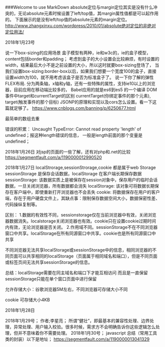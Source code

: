 ###Welcome to use MarkDown
absolute定位与margin定位其实是没有什么冲突的，无论absolute元素时候设置了left/top值，其margin属性值都是可以起作用的。
下面展示的是没有left/top值的absolute元素的margin定位。
http://www.zhangxinxu.com/wordpress/2010/01/absolute绝对定位的非绝对定位用法/

2018年1月23号

说一下box-sizing的应用场景
盒子模型有两种，ie和w3c的，ie的盒子模型，content包括border和padding；
考虑到盒子的大小设置会比较麻烦，有时设置的width，结果最后大小不是之前设置的大小，所以这时就要box-sizing登场了，
当我们设置box-sizing:border-box以后，如果我们想要一个宽度100的盒子，直接设置width为100，就不用考虑该盒子是否为标准盒子了。
说一下你了解的弹性FLEX布局.
分为两条轴，x轴和y轴，还有一些特殊的属性，支持ie10以上的浏览器，目前应用在移动端比较多的，
Babel应用的就是es6到es5 的一个编译
DOM事件中target和currentTarget的区别
currentTarget(你绑定事件的那个元素), target(触发事件的那个目标) 
JSONP的原理和实现以及cors怎么设置。看一下这篇就足够了。
https://www.cnblogs.com/banning/p/6250677.html

最简单的数组去重

<script type="text/javascript">
	var bb;
	var aa=[1,2,3,1,'a',1,'a']
	  bb=aa.filter(function(ele,index,array){
	  	console.log(ele,index,array)
    return index===array.indexOf(ele)
   })
	  console.log(bb)
</script>

错误的积累：
Uncaught TypeError: Cannot read property 'length' of undefined；报这种length错误的信息，
一般是length前面的那个变量是undefined；

2018年1月26日
对jsp的页面的一些了解，还有对php和.net的比较
https://segmentfault.com/a/1190000012990520

2018年1月27日
localStrorage,sessionStrorage,cookie 都是属于web Storage
sessionStorage 是保存会话数据，localStorage 在客户端长期保存数据
sessionStorage: 该数据实质上是被保存在session对象中，保存用户的临时会话数据，一旦关闭浏览器，所有数据都会消失
localStorage: 该对象可将数据长期保存在客户端中，即使重新打开浏览器也不会丢失
cookie: 将数据保存在用户的客户端，存在于用户硬盘文件上，其缺点事：限制保存数据空间大小，数据保密性差、代码操纵复制等。
 
区别：
1.数据的有效性不同，sessionstorage仅在当前浏览器中有效，关闭浏览器数据消失。localstorage关闭浏览器也有效。cookie只在设置cookie过期时间内有效，无论浏览器是否关闭。
2.作用域不同。sessionStorage不在不同浏览器窗口中共享。localStorage在所有同源窗口中共享。cookie也是所有同源窗口中共享
 
不同浏览器无法共享localStorage或sessionStorage中的信息，相同浏览器的不同页面可以共享相同的localStorage（页面属于相同域名和端口），但是不同页面或标签页间无法共享sessionStorage的信息。
 
总结：localStorage需要在同主域名和端口下才能互相访问 而且是一直保留
sessionStorage只能在单个窗口页面中进行保留
 
允许存储大小：谷歌浏览器5M左右，不同浏览器可存储大小不同
 
cookie 可存储大小4KB

2018年1月28日

<script type="text/javascript">
	 判断数组里面的最大值,并显示这个值的name;
	 var aa;
	 var arr=[{a:7},{b:2},{c:0},{d:5},{e:1}];
	 aa=arr.sort(function(item1,item2){
    return item2[Object.keys(item2)[0]]-item1[Object.keys(item1)[0]]
  })[0] 
  console.log(aa,32)
</script>


2018年1月29号；
作者;李星亮；
所谓“健壮”，即最基本的兼容性处理、边界处理，异常处理、用户输入校验。很多时候，需求方不会明确告诉你这些逻辑怎么处理，但并不意味着你不需要处理。
2018年1月30号；
javascript 总结（常用工具类的封装）以下是地址；
https://segmentfault.com/a/1190000013041329